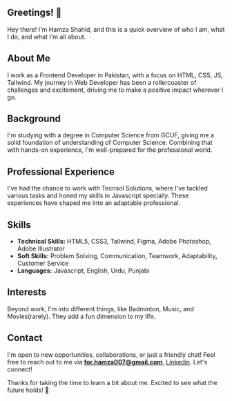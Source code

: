 ## Greetings! 👋

Hey there! I'm Hamza Shahid, and this is a quick overview of who I am, what I do, and what I'm all about.

## About Me

I work as a Frontend Developer in Pakistan, with a focus on HTML, CSS, JS, Tailwind. My journey in Web Developer has been a rollercoaster of challenges and excitement, driving me to make a positive impact wherever I go.

## Background

I'm studying with a degree in Computer Science from GCUF, giving me a solid foundation of understanding of Computer Science. Combining that with hands-on experience, I'm well-prepared for the professional world.

## Professional Experience

I've had the chance to work with Tecnsol Solutions, where I've tackled various tasks and honed my skills in Javascript specially. These experiences have shaped me into an adaptable professional.

## Skills

- **Technical Skills:** HTML5, CSS3, Tailwind, Figma, Adobe Photoshop, Adobe Illustrator
- **Soft Skills:** Problem Solving, Communication, Teamwork, Adaptability, Customer Service 
- **Languages:** Javascript, English, Urdu, Punjabi

## Interests

Beyond work, I'm into different things, like Badminton, Music, and Movies(rarely). They add a fun dimension to my life.

## Contact

I'm open to new opportunities, collaborations, or just a friendly chat! Feel free to reach out to me via **for.hamza007@gmail.com**, [Linkedin](https://www.linkedin.com/in/hamza-shahid-26787b281/). Let's connect!

Thanks for taking the time to learn a bit about me. Excited to see what the future holds! 🚀




